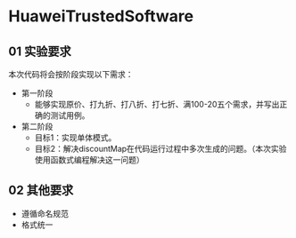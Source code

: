 # HuaweiTrustedSoftware

## 01 实验要求
本次代码将会按阶段实现以下需求：
- 第一阶段
  - 能够实现原价、打九折、打八折、打七折、满100-20五个需求，并写出正确的测试用例。
- 第二阶段
  - 目标1：实现单体模式。
  - 目标2：解决discountMap在代码运行过程中多次生成的问题。（本次实验使用函数式编程解决这一问题）


## 02 其他要求
- 遵循命名规范
- 格式统一
